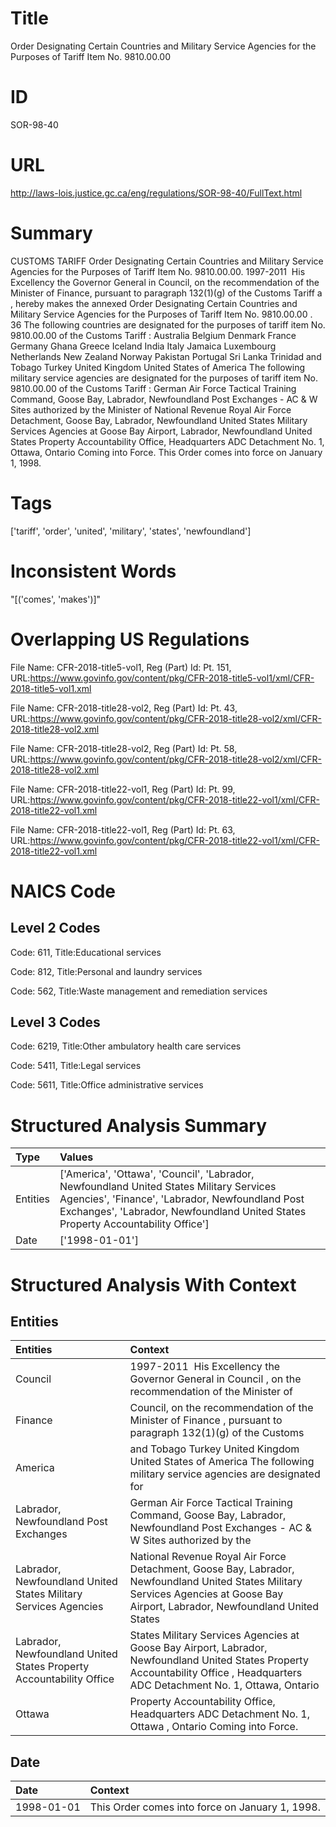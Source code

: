 # Title
Order Designating Certain Countries and Military Service Agencies for the Purposes of Tariff Item No. 9810.00.00


# ID
SOR-98-40

# URL
http://laws-lois.justice.gc.ca/eng/regulations/SOR-98-40/FullText.html


# Summary
CUSTOMS TARIFF Order Designating Certain Countries and Military Service Agencies for the Purposes of Tariff Item No. 9810.00.00.
1997-2011  His Excellency the Governor General in Council, on the recommendation of the Minister of Finance, pursuant to paragraph 132(1)(g) of the  Customs Tariff a , hereby makes the annexed  Order Designating Certain Countries and Military Service Agencies for the Purposes of Tariff Item No. 9810.00.00 .
36 The following countries are designated for the purposes of tariff item No. 9810.00.00 of the  Customs Tariff : Australia Belgium Denmark France Germany Ghana Greece Iceland India Italy Jamaica Luxembourg Netherlands New Zealand Norway Pakistan Portugal Sri Lanka Trinidad and Tobago Turkey United Kingdom United States of America The following military service agencies are designated for the purposes of tariff item No. 9810.00.00 of the  Customs Tariff : German Air Force Tactical Training Command, Goose Bay, Labrador, Newfoundland Post Exchanges - AC & W Sites authorized by the Minister of National Revenue Royal Air Force Detachment, Goose Bay, Labrador, Newfoundland United States Military Services Agencies at Goose Bay Airport, Labrador, Newfoundland United States Property Accountability Office, Headquarters ADC Detachment No. 1, Ottawa, Ontario Coming into Force.
This Order comes into force on January 1, 1998.


# Tags
['tariff', 'order', 'united', 'military', 'states', 'newfoundland']


# Inconsistent Words
"[('comes', 'makes')]"


# Overlapping US Regulations
File Name: CFR-2018-title5-vol1, Reg (Part) Id: Pt. 151, URL:https://www.govinfo.gov/content/pkg/CFR-2018-title5-vol1/xml/CFR-2018-title5-vol1.xml

File Name: CFR-2018-title28-vol2, Reg (Part) Id: Pt. 43, URL:https://www.govinfo.gov/content/pkg/CFR-2018-title28-vol2/xml/CFR-2018-title28-vol2.xml

File Name: CFR-2018-title28-vol2, Reg (Part) Id: Pt. 58, URL:https://www.govinfo.gov/content/pkg/CFR-2018-title28-vol2/xml/CFR-2018-title28-vol2.xml

File Name: CFR-2018-title22-vol1, Reg (Part) Id: Pt. 99, URL:https://www.govinfo.gov/content/pkg/CFR-2018-title22-vol1/xml/CFR-2018-title22-vol1.xml

File Name: CFR-2018-title22-vol1, Reg (Part) Id: Pt. 63, URL:https://www.govinfo.gov/content/pkg/CFR-2018-title22-vol1/xml/CFR-2018-title22-vol1.xml




# NAICS Code
## Level 2 Codes
Code: 611, Title:Educational services

Code: 812, Title:Personal and laundry services

Code: 562, Title:Waste management and remediation services




## Level 3 Codes
Code: 6219, Title:Other ambulatory health care services

Code: 5411, Title:Legal services

Code: 5611, Title:Office administrative services







# Structured Analysis Summary
| Type     | Values                                                                                                                                                                                                                         |
|:---------|:-------------------------------------------------------------------------------------------------------------------------------------------------------------------------------------------------------------------------------|
| Entities | ['America', 'Ottawa', 'Council', 'Labrador, Newfoundland United States Military Services Agencies', 'Finance', 'Labrador, Newfoundland Post Exchanges', 'Labrador, Newfoundland United States Property Accountability Office'] |
| Date     | ['1998-01-01']                                                                                                                                                                                                                 |


# Structured Analysis With Context
 


## Entities
| Entities                                                            | Context                                                                                                                                                                            |
|:--------------------------------------------------------------------|:-----------------------------------------------------------------------------------------------------------------------------------------------------------------------------------|
| Council                                                             | 1997-2011  His Excellency the Governor General in  Council , on the recommendation of the Minister of                                                                              |
| Finance                                                             | Council, on the recommendation of the Minister of Finance , pursuant to paragraph 132(1)(g) of the Customs                                                                         |
| America                                                             | and Tobago Turkey United Kingdom United States of America The following military service agencies are designated for                                                               |
| Labrador, Newfoundland Post Exchanges                               | German Air Force Tactical Training Command, Goose Bay, Labrador, Newfoundland Post Exchanges - AC & W Sites authorized by the                                                      |
| Labrador, Newfoundland United States Military Services Agencies     | National Revenue Royal Air Force Detachment, Goose Bay, Labrador, Newfoundland United States Military Services Agencies at Goose Bay Airport, Labrador, Newfoundland United States |
| Labrador, Newfoundland United States Property Accountability Office | States Military Services Agencies at Goose Bay Airport, Labrador, Newfoundland United States Property Accountability Office , Headquarters ADC Detachment No. 1, Ottawa, Ontario   |
| Ottawa                                                              | Property Accountability Office, Headquarters ADC Detachment No. 1, Ottawa , Ontario Coming into Force.                                                                             |


## Date
| Date       | Context                                         |
|:-----------|:------------------------------------------------|
| 1998-01-01 | This Order comes into force on January 1, 1998. |


